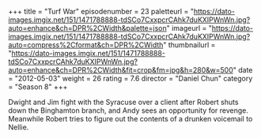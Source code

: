 +++
title = "Turf War"
episodenumber = 23
paletteurl = "https://dato-images.imgix.net/151/1471788888-tdSCo7CxxpcrCAhk7duKXIPWnWn.jpg?auto=enhance&ch=DPR%2CWidth&palette=json"
imageurl = "https://dato-images.imgix.net/151/1471788888-tdSCo7CxxpcrCAhk7duKXIPWnWn.jpg?auto=compress%2Cformat&ch=DPR%2CWidth"
thumbnailurl = "https://dato-images.imgix.net/151/1471788888-tdSCo7CxxpcrCAhk7duKXIPWnWn.jpg?auto=enhance&ch=DPR%2CWidth&fit=crop&fm=jpg&h=280&w=500"
date = "2012-05-03"
weight = 26
rating = 7.6
director = "Daniel Chun"
category = "Season 8"
+++

Dwight and Jim fight with the Syracuse over a client after Robert shuts down the Binghamton branch, and Andy sees an opportunity for revenge. Meanwhile Robert tries to figure out the contents of a drunken voicemail to Nellie.